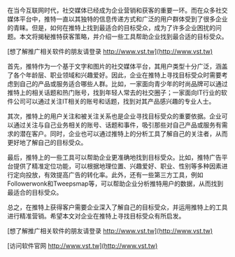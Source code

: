 在当今互联网时代，社交媒体已经成为企业营销和获客的重要一环。而在众多社交媒体平台中，推特一直以其独特的信息传递方式和广泛的用户群体受到了很多企业的青睐。但是，如何在推特上找到最适合的目标受众，成为了许多企业困扰的问题。本文将揭秘推特获客策略，并介绍一些工具帮助企业找到最合适的目标受众。

[想了解推广相关软件的朋友请登录 http://www.vst.tw](http://www.vst.tw)

首先，推特作为一个基于文字和图片的社交媒体平台，其用户类型十分广泛，涵盖了各个年龄层、职业领域和兴趣爱好。因此，企业在推特上寻找目标受众时需要考虑到自己的产品或服务适合哪些人群。比如，一家面向青少年的时尚品牌可以通过推特上的相关话题和热门账号，找到年轻人常去的社交圈子；一家面向IT行业的软件公司可以通过关注IT相关的账号和话题，找到对其产品感兴趣的专业人士。

其次，推特上的用户关注和被关注关系也是企业寻找目标受众的重要依据。企业可以通过关注与自己业务相关的账号、话题和事件，吸引那些对自己产品或服务有需求的潜在客户。同时，企业也可以通过推特上的分析工具了解自己的关注者，从而更好地了解自己的目标受众。

最后，推特上的一些工具可以帮助企业更准确地找到目标受众。比如，推特广告平台提供了精准定位功能，可以根据地理位置、兴趣爱好、职业、性别等多种因素进行定向投放，有效提高广告的转化率。此外，还有一些第三方工具，例如Followerwonk和Tweepsmap等，可以帮助企业分析推特用户的数据，从而找到最适合的目标受众。

总之，在推特上获得客户需要企业深入了解自己的目标受众，并运用推特上的工具进行精准营销。希望本文对企业在推特上寻找目标受众有所启发。

[想了解推广相关软件的朋友请登录 http://www.vst.tw](http://www.vst.tw)


[访问软件官网 http://www.vst.tw](http://www.vst.tw)
